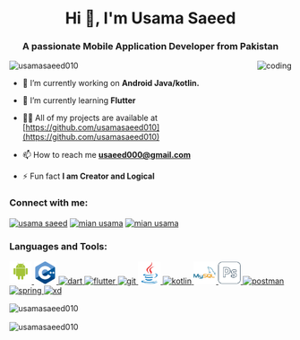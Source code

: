 <h1 align="center">Hi 👋, I'm Usama Saeed</h1>
<h3 align="center">A passionate Mobile Application Developer from Pakistan</h3>

<img align="right" alt="coding" widht="200" height="200" src="https://cdn.dribbble.com/users/4382412/screenshots/15633275/media/085a014ebebde73e5cd510c93941f49a.gif"></img>

<p align="left"> <img src="https://komarev.com/ghpvc/?username=usamasaeed010&label=Profile%20views&color=0e75b6&style=flat" alt="usamasaeed010" /> </p>

- 🔭 I’m currently working on **Android Java/kotlin.**

- 🌱 I’m currently learning **Flutter**

- 👨‍💻 All of my projects are available at [https://github.com/usamasaeed010](https://github.com/usamasaeed010)

- 📫 How to reach me **usaeed000@gmail.com**

- ⚡ Fun fact **I am Creator and Logical**

<h3 align="left">Connect with me:</h3>
<p align="left">
<a href="https://www.linkedin.com/in/usama-saeed-61205b207" target="blank"><img align="center" src="https://raw.githubusercontent.com/rahuldkjain/github-profile-readme-generator/master/src/images/icons/Social/linked-in-alt.svg" alt="usama saeed" height="30" width="40" /></a>
<a href="https://web.facebook.com/profile.php?id=100006136846857" target="blank"><img align="center" src="https://raw.githubusercontent.com/rahuldkjain/github-profile-readme-generator/master/src/images/icons/Social/facebook.svg" alt="mian usama" height="30" width="40" /></a>
<a href="https://www.instagram.com/khan_sab_01" target="blank"><img align="center" src="https://raw.githubusercontent.com/rahuldkjain/github-profile-readme-generator/master/src/images/icons/Social/instagram.svg" alt="mian usama" height="30" width="40" /></a>
</p>

<h3 align="left">Languages and Tools:</h3>
<p align="left"> <a href="https://developer.android.com" target="_blank" rel="noreferrer"> <img src="https://raw.githubusercontent.com/devicons/devicon/master/icons/android/android-original-wordmark.svg" alt="android" width="40" height="40"/> </a> <a href="https://www.w3schools.com/cpp/" target="_blank" rel="noreferrer"> <img src="https://raw.githubusercontent.com/devicons/devicon/master/icons/cplusplus/cplusplus-original.svg" alt="cplusplus" width="40" height="40"/> </a> <a href="https://dart.dev" target="_blank" rel="noreferrer"> <img src="https://www.vectorlogo.zone/logos/dartlang/dartlang-icon.svg" alt="dart" width="40" height="40"/> </a> <a href="https://flutter.dev" target="_blank" rel="noreferrer"> <img src="https://www.vectorlogo.zone/logos/flutterio/flutterio-icon.svg" alt="flutter" width="40" height="40"/> </a> <a href="https://git-scm.com/" target="_blank" rel="noreferrer"> <img src="https://www.vectorlogo.zone/logos/git-scm/git-scm-icon.svg" alt="git" width="40" height="40"/> </a> <a href="https://www.java.com" target="_blank" rel="noreferrer"> <img src="https://raw.githubusercontent.com/devicons/devicon/master/icons/java/java-original.svg" alt="java" width="40" height="40"/> </a> <a href="https://kotlinlang.org" target="_blank" rel="noreferrer"> <img src="https://www.vectorlogo.zone/logos/kotlinlang/kotlinlang-icon.svg" alt="kotlin" width="40" height="40"/> </a> <a href="https://www.mysql.com/" target="_blank" rel="noreferrer"> <img src="https://raw.githubusercontent.com/devicons/devicon/master/icons/mysql/mysql-original-wordmark.svg" alt="mysql" width="40" height="40"/> </a> <a href="https://www.photoshop.com/en" target="_blank" rel="noreferrer"> <img src="https://raw.githubusercontent.com/devicons/devicon/master/icons/photoshop/photoshop-line.svg" alt="photoshop" width="40" height="40"/> </a> <a href="https://postman.com" target="_blank" rel="noreferrer"> <img src="https://www.vectorlogo.zone/logos/getpostman/getpostman-icon.svg" alt="postman" width="40" height="40"/> </a> <a href="https://spring.io/" target="_blank" rel="noreferrer"> <img src="https://www.vectorlogo.zone/logos/springio/springio-icon.svg" alt="spring" width="40" height="40"/> </a> <a href="https://www.adobe.com/products/xd.html" target="_blank" rel="noreferrer"> <img src="https://cdn.worldvectorlogo.com/logos/adobe-xd.svg" alt="xd" width="40" height="40"/> </a> </p>

<p><img align="center" src="https://github-readme-stats.vercel.app/api/top-langs?username=usamasaeed010&show_icons=true&locale=en&layout=compact" alt="usamasaeed010" /></p>

<p><img align="center" src="https://github-readme-streak-stats.herokuapp.com/?user=usamasaeed010&" alt="usamasaeed010" /></p>
